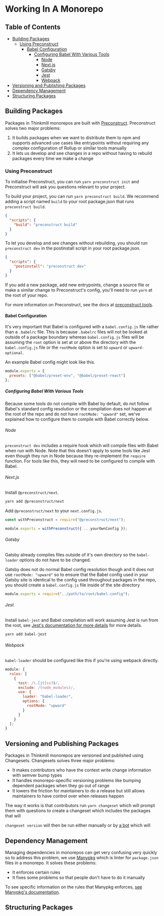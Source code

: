 # Working In A Monorepo

## Table of Contents

<!-- START doctoc generated TOC please keep comment here to allow auto update -->
<!-- DON'T EDIT THIS SECTION, INSTEAD RE-RUN doctoc TO UPDATE -->

- [Building Packages](#building-packages)
  - [Using Preconstruct](#using-preconstruct)
    - [Babel Configuration](#babel-configuration)
      - [Configuring Babel With Various Tools](#configuring-babel-with-various-tools)
        - [Node](#node)
        - [Next.js](#nextjs)
        - [Gatsby](#gatsby)
        - [Jest](#jest)
        - [Webpack](#webpack)
- [Versioning and Publishing Packages](#versioning-and-publishing-packages)
- [Dependency Management](#dependency-management)
- [Structuring Packages](#structuring-packages)

<!-- END doctoc generated TOC please keep comment here to allow auto update -->

## Building Packages

Packages in Thinkmill monorepos are built with [Preconstruct](https://preconstruct.tools). Preconstruct solves two major problems:

1. It builds packages when we want to distribute them to npm and supports advanced use cases like entrypoints without requiring any complex configuration of Rollup or similar tools manually
2. It lets us develop and see changes in a repo without having to rebuild packages every time we make a change

### Using Preconstruct

To initialise Preconstruct, you can run `yarn preconstruct init` and Preconstruct will ask you questions relevant to your project.

To build your project, you can run `yarn preconstruct build`. We recommend adding a script named `build` to your root package.json that runs `preconstruct build`.

```json
{
  "scripts": {
    "build": "preconstruct build"
  }
}
```

To let you develop and see changes without rebuilding, you should run `preconstruct dev` in the postinstall script in your root package.json.

```json
{
  "scripts": {
    "postinstall": "preconstruct dev"
  }
}
```

If you add a new package, add new entrypoints, change a source file or make a similar change to Preconstruct's config, you'll need to run `yarn` at the root of your repo.

For more information on Preconstruct, see the docs at [preconstruct.tools](https://preconstruct.tools).

#### Babel Configuration

It's very important that Babel is configured with a `babel.config.js` file rather than a `.babelrc` file. This is because `.babelrc` files will not be looked at outside of a package boundary whereas `babel.config.js` files will be assuming the `root` option is set at or above the directory with the `babel.config.js` file or the `rootMode` option is set to `upward` or `upward-optional`.

An example Babel config might look like this.

```jsx
module.exports = {
  presets: ["@babel/preset-env", "@babel/preset-react"]
};
```

##### Configuring Babel With Various Tools

Because some tools do not compile with Babel by default, do not follow Babel's standard config resolution or the compilation does not happen at the root of the repo and do not have `rootMode: "upward"` set, we've explained how to configure them to compile with Babel correctly below.

###### Node

`preconstruct dev` includes a require hook which will compile files with Babel when run with Node. Note that this doesn't apply to some tools like Jest even though they run in Node because they re-implement the `require` function. For tools like this, they will need to be configured to compile with Babel.

###### Next.js

Install `@preconstruct/next`.

```bash
yarn add @preconstruct/next
```

Add `@preconstruct/next` to your `next.config.js`.

```jsx
const withPreconstruct = require("@preconstruct/next");

module.exports = withPreconstruct({ ...yourOwnConfig });
```

###### Gatsby

Gatsby already compiles files outside of it's own directory so the `babel-loader` options do not have to be changed.

Gatsby does not do normal Babel config resolution though and it does not use `rootMode: "upward"` so to ensure that the Babel config used in your Gatsby site is identical to the config used throughout packages in the repo, you should create a `babel.config.js` file inside of the site directory

```jsx
module.exports = require("../path/to/root/babel.config");
```

###### Jest

Install `babel-jest` and Babel compilation will work assuming Jest is run from the root, see [Jest's documentation for more details](https://jestjs.io/docs/en/getting-started#using-babel) for more details.

```bash
yarn add babel-jest
```

###### Webpack

`babel-loader` should be configured like this if you're using webpack directly.

```js
module: {
  rules: [
    {
      test: /\.[jt]sx?$/,
      exclude: /(node_modules)/,
      use: {
        loader: "babel-loader",
        options: {
          rootMode: "upward"
        }
      }
    }
  ];
}
```

## Versioning and Publishing Packages

Packages in Thinkmill monorepos are versioned and published using Changesets. Changesets solves three major problems:

- It makes contributors who have the context write change information with semver bump types
- It handles monorepo-specific versioning problems like bumping dependent packages when they go out of range
- It lowers the friction for maintainers to do a release but still allows maintainers to have control over when releases happen

The way it works is that contributors run `yarn changeset` which will prompt them with questions to create a changeset which includes the packages that will

`changeset version` will then be run either manually or by [a bot](https://github.com/changesets/action) which will

## Dependency Management

Managing dependencies in monorepos can get very confusing very quickly so to address this problem, we use [Manypkg](https://github.com/Thinkmill/manypkg) which is linter for `package.json` files in a monorepo. It solves these problems:

- It enforces certain rules
- It fixes some problems so that people don't have to do it manually

To see specific information on the rules that Manypkg enforces, [see Manypkg's documentation](https://github.com/thinkmill/manypkg#checks).

## Structuring Packages
